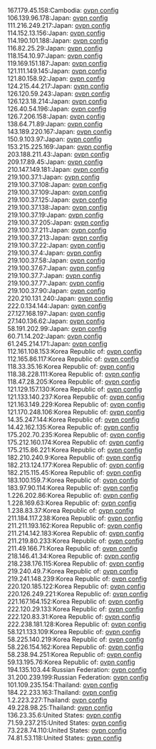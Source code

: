 167.179.45.158:Cambodia: [ovpn config](vpn/167_179_45_158.ovpn)  
106.139.96.178:Japan: [ovpn config](vpn/106_139_96_178.ovpn)  
111.216.249.217:Japan: [ovpn config](vpn/111_216_249_217.ovpn)  
114.152.13.156:Japan: [ovpn config](vpn/114_152_13_156.ovpn)  
114.190.101.188:Japan: [ovpn config](vpn/114_190_101_188.ovpn)  
116.82.25.29:Japan: [ovpn config](vpn/116_82_25_29.ovpn)  
118.154.10.97:Japan: [ovpn config](vpn/118_154_10_97.ovpn)  
119.169.151.187:Japan: [ovpn config](vpn/119_169_151_187.ovpn)  
121.111.149.145:Japan: [ovpn config](vpn/121_111_149_145.ovpn)  
121.80.158.92:Japan: [ovpn config](vpn/121_80_158_92.ovpn)  
124.215.44.217:Japan: [ovpn config](vpn/124_215_44_217.ovpn)  
126.120.59.243:Japan: [ovpn config](vpn/126_120_59_243.ovpn)  
126.123.18.214:Japan: [ovpn config](vpn/126_123_18_214.ovpn)  
126.40.54.196:Japan: [ovpn config](vpn/126_40_54_196.ovpn)  
126.7.206.158:Japan: [ovpn config](vpn/126_7_206_158.ovpn)  
138.64.71.89:Japan: [ovpn config](vpn/138_64_71_89.ovpn)  
143.189.220.167:Japan: [ovpn config](vpn/143_189_220_167.ovpn)  
150.9.103.97:Japan: [ovpn config](vpn/150_9_103_97.ovpn)  
153.215.225.169:Japan: [ovpn config](vpn/153_215_225_169.ovpn)  
203.188.211.43:Japan: [ovpn config](vpn/203_188_211_43.ovpn)  
209.17.89.45:Japan: [ovpn config](vpn/209_17_89_45.ovpn)  
210.147.149.181:Japan: [ovpn config](vpn/210_147_149_181.ovpn)  
219.100.37.1:Japan: [ovpn config](vpn/219_100_37_1.ovpn)  
219.100.37.108:Japan: [ovpn config](vpn/219_100_37_108.ovpn)  
219.100.37.109:Japan: [ovpn config](vpn/219_100_37_109.ovpn)  
219.100.37.125:Japan: [ovpn config](vpn/219_100_37_125.ovpn)  
219.100.37.138:Japan: [ovpn config](vpn/219_100_37_138.ovpn)  
219.100.37.19:Japan: [ovpn config](vpn/219_100_37_19.ovpn)  
219.100.37.205:Japan: [ovpn config](vpn/219_100_37_205.ovpn)  
219.100.37.211:Japan: [ovpn config](vpn/219_100_37_211.ovpn)  
219.100.37.213:Japan: [ovpn config](vpn/219_100_37_213.ovpn)  
219.100.37.22:Japan: [ovpn config](vpn/219_100_37_22.ovpn)  
219.100.37.4:Japan: [ovpn config](vpn/219_100_37_4.ovpn)  
219.100.37.58:Japan: [ovpn config](vpn/219_100_37_58.ovpn)  
219.100.37.67:Japan: [ovpn config](vpn/219_100_37_67.ovpn)  
219.100.37.7:Japan: [ovpn config](vpn/219_100_37_7.ovpn)  
219.100.37.77:Japan: [ovpn config](vpn/219_100_37_77.ovpn)  
219.100.37.90:Japan: [ovpn config](vpn/219_100_37_90.ovpn)  
220.210.131.240:Japan: [ovpn config](vpn/220_210_131_240.ovpn)  
222.0.134.144:Japan: [ovpn config](vpn/222_0_134_144.ovpn)  
27.127.168.197:Japan: [ovpn config](vpn/27_127_168_197.ovpn)  
27.140.136.62:Japan: [ovpn config](vpn/27_140_136_62.ovpn)  
58.191.202.99:Japan: [ovpn config](vpn/58_191_202_99.ovpn)  
60.71.14.202:Japan: [ovpn config](vpn/60_71_14_202.ovpn)  
61.245.214.171:Japan: [ovpn config](vpn/61_245_214_171.ovpn)  
112.161.108.153:Korea Republic of: [ovpn config](vpn/112_161_108_153.ovpn)  
112.165.86.117:Korea Republic of: [ovpn config](vpn/112_165_86_117.ovpn)  
118.33.35.16:Korea Republic of: [ovpn config](vpn/118_33_35_16.ovpn)  
118.38.228.111:Korea Republic of: [ovpn config](vpn/118_38_228_111.ovpn)  
118.47.28.205:Korea Republic of: [ovpn config](vpn/118_47_28_205.ovpn)  
121.129.157.130:Korea Republic of: [ovpn config](vpn/121_129_157_130.ovpn)  
121.133.140.237:Korea Republic of: [ovpn config](vpn/121_133_140_237.ovpn)  
121.163.149.229:Korea Republic of: [ovpn config](vpn/121_163_149_229.ovpn)  
121.170.248.106:Korea Republic of: [ovpn config](vpn/121_170_248_106.ovpn)  
14.35.247.144:Korea Republic of: [ovpn config](vpn/14_35_247_144.ovpn)  
14.42.162.135:Korea Republic of: [ovpn config](vpn/14_42_162_135.ovpn)  
175.202.70.235:Korea Republic of: [ovpn config](vpn/175_202_70_235.ovpn)  
175.212.160.174:Korea Republic of: [ovpn config](vpn/175_212_160_174.ovpn)  
175.215.86.221:Korea Republic of: [ovpn config](vpn/175_215_86_221.ovpn)  
182.210.240.9:Korea Republic of: [ovpn config](vpn/182_210_240_9.ovpn)  
182.213.124.177:Korea Republic of: [ovpn config](vpn/182_213_124_177.ovpn)  
182.215.115.45:Korea Republic of: [ovpn config](vpn/182_215_115_45.ovpn)  
183.100.159.7:Korea Republic of: [ovpn config](vpn/183_100_159_7.ovpn)  
183.97.90.114:Korea Republic of: [ovpn config](vpn/183_97_90_114.ovpn)  
1.226.202.86:Korea Republic of: [ovpn config](vpn/1_226_202_86.ovpn)  
1.228.169.63:Korea Republic of: [ovpn config](vpn/1_228_169_63.ovpn)  
1.238.83.37:Korea Republic of: [ovpn config](vpn/1_238_83_37.ovpn)  
211.184.117.238:Korea Republic of: [ovpn config](vpn/211_184_117_238.ovpn)  
211.211.193.162:Korea Republic of: [ovpn config](vpn/211_211_193_162.ovpn)  
211.214.142.183:Korea Republic of: [ovpn config](vpn/211_214_142_183.ovpn)  
211.219.80.233:Korea Republic of: [ovpn config](vpn/211_219_80_233.ovpn)  
211.49.166.71:Korea Republic of: [ovpn config](vpn/211_49_166_71.ovpn)  
218.146.41.34:Korea Republic of: [ovpn config](vpn/218_146_41_34.ovpn)  
218.238.176.115:Korea Republic of: [ovpn config](vpn/218_238_176_115.ovpn)  
219.240.49.7:Korea Republic of: [ovpn config](vpn/219_240_49_7.ovpn)  
219.241.148.239:Korea Republic of: [ovpn config](vpn/219_241_148_239.ovpn)  
220.120.185.122:Korea Republic of: [ovpn config](vpn/220_120_185_122.ovpn)  
220.126.249.221:Korea Republic of: [ovpn config](vpn/220_126_249_221.ovpn)  
221.167.164.152:Korea Republic of: [ovpn config](vpn/221_167_164_152.ovpn)  
222.120.29.133:Korea Republic of: [ovpn config](vpn/222_120_29_133.ovpn)  
222.120.83.31:Korea Republic of: [ovpn config](vpn/222_120_83_31.ovpn)  
222.238.181.128:Korea Republic of: [ovpn config](vpn/222_238_181_128.ovpn)  
58.121.133.109:Korea Republic of: [ovpn config](vpn/58_121_133_109.ovpn)  
58.225.140.219:Korea Republic of: [ovpn config](vpn/58_225_140_219.ovpn)  
58.226.154.162:Korea Republic of: [ovpn config](vpn/58_226_154_162.ovpn)  
58.238.94.251:Korea Republic of: [ovpn config](vpn/58_238_94_251.ovpn)  
59.13.195.76:Korea Republic of: [ovpn config](vpn/59_13_195_76.ovpn)  
194.135.103.44:Russian Federation: [ovpn config](vpn/194_135_103_44.ovpn)  
31.200.239.199:Russian Federation: [ovpn config](vpn/31_200_239_199.ovpn)  
101.109.235.154:Thailand: [ovpn config](vpn/101_109_235_154.ovpn)  
184.22.233.163:Thailand: [ovpn config](vpn/184_22_233_163.ovpn)  
1.2.223.227:Thailand: [ovpn config](vpn/1_2_223_227.ovpn)  
49.228.98.25:Thailand: [ovpn config](vpn/49_228_98_25.ovpn)  
136.23.35.6:United States: [ovpn config](vpn/136_23_35_6.ovpn)  
71.59.237.215:United States: [ovpn config](vpn/71_59_237_215.ovpn)  
73.228.74.110:United States: [ovpn config](vpn/73_228_74_110.ovpn)  
74.81.53.118:United States: [ovpn config](vpn/74_81_53_118.ovpn)  
